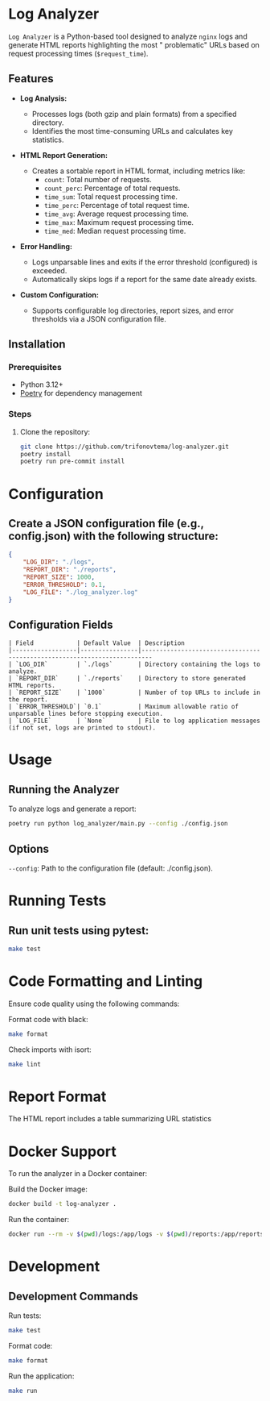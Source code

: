 # Log Analyzer

`Log Analyzer` is a Python-based tool designed to analyze `nginx` logs and generate HTML reports highlighting the most "
problematic" URLs based on request processing times (`$request_time`).

## Features

- **Log Analysis:**
    - Processes logs (both gzip and plain formats) from a specified directory.
    - Identifies the most time-consuming URLs and calculates key statistics.

- **HTML Report Generation:**
    - Creates a sortable report in HTML format, including metrics like:
        - `count`: Total number of requests.
        - `count_perc`: Percentage of total requests.
        - `time_sum`: Total request processing time.
        - `time_perc`: Percentage of total request time.
        - `time_avg`: Average request processing time.
        - `time_max`: Maximum request processing time.
        - `time_med`: Median request processing time.

- **Error Handling:**
    - Logs unparsable lines and exits if the error threshold (configured) is exceeded.
    - Automatically skips logs if a report for the same date already exists.

- **Custom Configuration:**
    - Supports configurable log directories, report sizes, and error thresholds via a JSON configuration file.

## Installation

### Prerequisites

- Python 3.12+
- [Poetry](https://python-poetry.org/) for dependency management

### Steps

1. Clone the repository:
   ```bash
   git clone https://github.com/trifonovtema/log-analyzer.git
   poetry install
   poetry run pre-commit install
    ```

# Configuration
## Create a JSON configuration file (e.g., config.json) with the following structure:

```json
{
    "LOG_DIR": "./logs",
    "REPORT_DIR": "./reports",
    "REPORT_SIZE": 1000,
    "ERROR_THRESHOLD": 0.1,
    "LOG_FILE": "./log_analyzer.log"
}
```
## Configuration Fields
```
| Field            | Default Value  | Description
|------------------|----------------|-------------------------------------------------------------------------
| `LOG_DIR`        | `./logs`       | Directory containing the logs to analyze.
| `REPORT_DIR`     | `./reports`    | Directory to store generated HTML reports.
| `REPORT_SIZE`    | `1000`         | Number of top URLs to include in the report.
| `ERROR_THRESHOLD`| `0.1`          | Maximum allowable ratio of unparsable lines before stopping execution.
| `LOG_FILE`       | `None`         | File to log application messages (if not set, logs are printed to stdout).
```

# Usage
## Running the Analyzer
To analyze logs and generate a report:
```bash
poetry run python log_analyzer/main.py --config ./config.json
```
## Options
`--config`: Path to the configuration file (default: ./config.json).

# Running Tests
## Run unit tests using pytest:

```bash
make test
```

# Code Formatting and Linting
Ensure code quality using the following commands:

Format code with black:

```bash
make format
```
Check imports with isort:

```bash
make lint
```

# Report Format
The HTML report includes a table summarizing URL statistics

# Docker Support
To run the analyzer in a Docker container:

Build the Docker image:

```bash
docker build -t log-analyzer .
```

Run the container:

```bash
docker run --rm -v $(pwd)/logs:/app/logs -v $(pwd)/reports:/app/reports log-analyzer
```

# Development
## Development Commands
Run tests:

```bash
make test
```

Format code:

```bash
make format
```

Run the application:

```bash
make run
```
